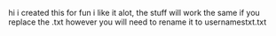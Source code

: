 hi i created this for fun i like it alot, the stuff will work the same if you replace the .txt however you will need to rename it to usernamestxt.txt
